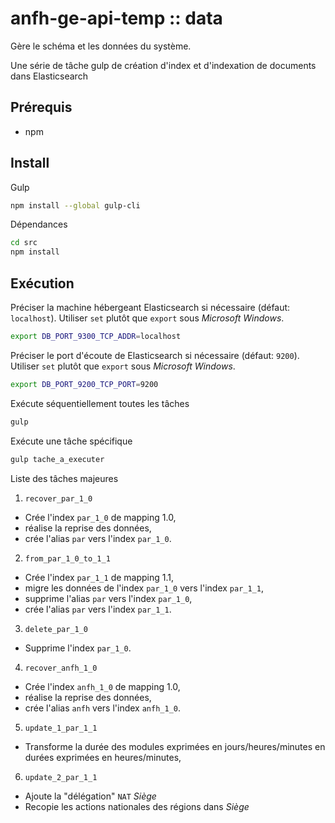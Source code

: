 # anfh-ge-api-temp :: data

Gère le schéma et les données du système.

Une série de tâche gulp de création d'index et d'indexation de documents dans Elasticsearch

## Prérequis

- npm

## Install

Gulp

```sh
npm install --global gulp-cli
```

Dépendances

```sh
cd src
npm install
```

## Exécution

Préciser la machine hébergeant Elasticsearch si nécessaire (défaut: `localhost`).
Utiliser `set` plutôt que `export` sous *Microsoft Windows*.

```sh
export DB_PORT_9300_TCP_ADDR=localhost
```

Préciser le port d'écoute de Elasticsearch si nécessaire (défaut: `9200`).
Utiliser `set` plutôt que `export` sous *Microsoft Windows*.

```sh
export DB_PORT_9200_TCP_PORT=9200
```

Exécute séquentiellement toutes les tâches

```sh
gulp
```

Exécute une tâche spécifique

```sh
gulp tache_a_executer
```

Liste des tâches majeures

1. `recover_par_1_0`
  - Crée l'index `par_1_0` de mapping 1.0,
  - réalise la reprise des données,
  - crée l'alias `par` vers l'index `par_1_0`.

2. `from_par_1_0_to_1_1`
  - Crée l'index `par_1_1` de mapping 1.1,
  - migre les données de l'index `par_1_0` vers l'index `par_1_1`,
  - supprime l'alias `par` vers l'index `par_1_0`,
  - crée l'alias `par` vers l'index `par_1_1`.
3. `delete_par_1_0`
  - Supprime l'index `par_1_0`.
4. `recover_anfh_1_0`
  - Crée l'index `anfh_1_0` de mapping 1.0,
  - réalise la reprise des données,
  - crée l'alias `anfh` vers l'index `anfh_1_0`.
5. `update_1_par_1_1`
  - Transforme la durée des modules exprimées en jours/heures/minutes en durées exprimées en heures/minutes,
6. `update_2_par_1_1`
  - Ajoute la "délégation" `NAT` *Siège*
  - Recopie les actions nationales des régions dans *Siège*
